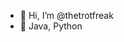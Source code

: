 - 👋 Hi, I’m @thetrotfreak
- 👀 Java, Python 

<!---
thetrotfreak/thetrotfreak is a ✨ special ✨ repository because its `README.md` (this file) appears on your GitHub profile.
You can click the Preview link to take a look at your changes.
--->

